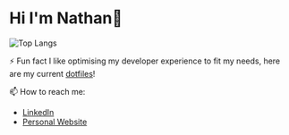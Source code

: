 # Hi I'm Nathan👋

![Top Langs](https://github-readme-stats.vercel.app/api/top-langs/?username=nathanberry97&theme=nord&layout=compact)

⚡ Fun fact I like optimising my developer experience to fit my needs, here are my current
[dotfiles](https://github.com/nathanberry97/dotfiles)!

📫 How to reach me:

- [LinkedIn](https://www.linkedin.com/in/nathan-berry-7b8191115/)
- [Personal Website](https://nathanberry.co.uk/)
